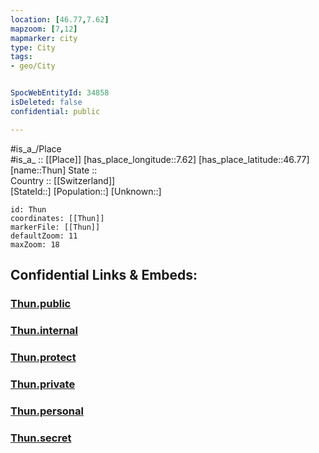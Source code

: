 ```yaml
---
location: [46.77,7.62] 
mapzoom: [7,12] 
mapmarker: city 
type: City
tags:
- geo/City


SpocWebEntityId: 34858
isDeleted: false
confidential: public

---
```

#is_a_/Place  
#is_a_ :: [[Place]] 
[has_place_longitude::7.62] 
[has_place_latitude::46.77] 
[name::Thun] 
State ::  
Country :: [[Switzerland]]  
[StateId::] 
[Population::] 
[Unknown::] 


```leaflet
id: Thun
coordinates: [[Thun]] 
markerFile: [[Thun]] 
defaultZoom: 11 
maxZoom: 18
```


## Confidential Links & Embeds: 

### [Thun.public](/_public/\Earth\Continent\Europe\Europe~Central\Switzerland\Switzerland~Cantons\Bern,Canton\CityThun.public.md) 

### [Thun.internal](/_internal/\Earth\Continent\Europe\Europe~Central\Switzerland\Switzerland~Cantons\Bern,Canton\CityThun.internal.md) 

### [Thun.protect](/_protect/\Earth\Continent\Europe\Europe~Central\Switzerland\Switzerland~Cantons\Bern,Canton\CityThun.protect.md) 

### [Thun.private](/_private/\Earth\Continent\Europe\Europe~Central\Switzerland\Switzerland~Cantons\Bern,Canton\CityThun.private.md) 

### [Thun.personal](/_personal/\Earth\Continent\Europe\Europe~Central\Switzerland\Switzerland~Cantons\Bern,Canton\CityThun.personal.md) 

### [Thun.secret](/_secret/\Earth\Continent\Europe\Europe~Central\Switzerland\Switzerland~Cantons\Bern,Canton\CityThun.secret.md)

